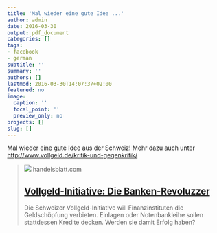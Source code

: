 ```yaml
---
title: 'Mal wieder eine gute Idee ...'
author: admin
date: 2016-03-30
output: pdf_document
categories: []
tags:
- facebook
- german
subtitle: ''
summary: ''
authors: []
lastmod: 2016-03-30T14:07:37+02:00
featured: no
image:
  caption: ''
  focal_point: ''
  preview_only: no
projects: []
slug: []
---
```

Mal wieder eine gute Idee aus der Schweiz! Mehr dazu auch unter 
http://www.vollgeld.de/kritik-und-gegenkritik/﻿
> [![](https://www.handelsblatt.com/images/vollgeld-initiative/13035768/3-format2003.jpg)](http://www.handelsblatt.com/finanzen/anlagestrategie/trends/vollgeld-initiative-die-banken-revoluzzer/13035484.html)
> handelsblatt.com
> ## [Vollgeld-Initiative: Die Banken-Revoluzzer](http://www.handelsblatt.com/finanzen/anlagestrategie/trends/vollgeld-initiative-die-banken-revoluzzer/13035484.html)
>
>Die Schweizer Vollgeld-Initiative will Finanzinstituten die Geldschöpfung verbieten. Einlagen oder Notenbankleihe sollen stattdessen Kredite decken. Werden sie damit Erfolg haben?

